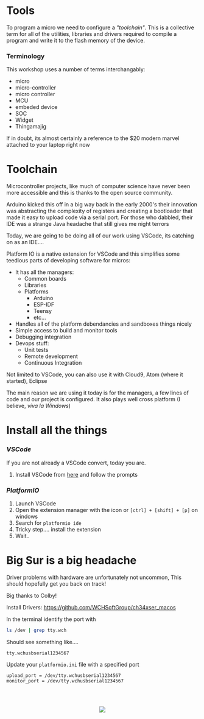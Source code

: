 # Tools

To program a micro we need to configure a *"toolchain"*. This is a collective term for all of the utilities, libraries and drivers required to compile a program and write it to the flash memory of the device.

### Terminology
This workshop uses a number of terms interchangably:
* micro 
* micro-controller
* micro controller
* MCU
* embeded device
* SOC
* Widget
* Thingamajig

If in doubt, its almost certainly a reference to the $20 modern marvel attached to your laptop right now

# Toolchain
Microcontroller projects, like much of computer science have never been more accessible and this is thanks to the open source community. 

Arduino kicked this off in a big way back in the early 2000's their  innovation was abstracting the complexity of registers and creating a bootloader that made it easy to upload code via a serial port.
For those who dabbled, their IDE was a strange Java headache that still gives me night terrors

Today, we are going to be doing all of our work using VSCode, its catching on as an IDE.... 

Platform IO is a native extension for VSCode and this simplifies some teedious parts of developing software for micros:
* It has all the managers:
    * Common boards
    * Libraries 
    * Platforms
        * Arduino
        * ESP-IDF
        * Teensy
        * etc...
* Handles all of the platform debendancies and sandboxes things nicely
* Simple access to build and monitor tools
* Debugging integration
* Devops stuff:
    * Unit tests
    * Remote development
    * Continuous Integration

Not limited to VSCode, you can also use it with Cloud9, Atom (where it started), Eclipse

The main reason we are using it today is for the managers, a few lines of code and our project is configured. It also plays well cross platform (I believe, *viva la Windows*)

# Install all the things
### *VSCode*

If you are not already a VSCode convert, today you are.

1. Install VSCode from [here](https://code.visualstudio.com/) and follow the prompts

### *PlatformIO*
1. Launch VSCode 
2. Open the extension manager with the icon or `[ctrl] + [shift] + [p]` on windows
3. Search for `platformio ide` 
4. Tricky step.... install the extension
5. Wait..


# Big Sur is a big headache
Driver problems with hardware are unfortunately not uncommon, This should hopefully get you back on track!

Big thanks to Colby!

Install Drivers:
https://github.com/WCHSoftGroup/ch34xser_macos

In the terminal identify the port with

```bash
ls /dev | grep tty.wch
```

Should see something like....
```
tty.wchusbserial1234567
```

Update your `platformio.ini` file with a specified port
```
upload_port = /dev/tty.wchusbserial1234567
monitor_port = /dev/tty.wchusbserial1234567
```
<p align="center" style="margin-top:60px">
<img src="https://media.giphy.com/media/3y0oCOkdKKRi0/giphy.gif"/>
</p>

